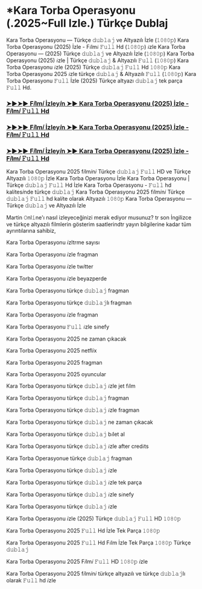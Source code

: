 # *Kara Torba Operasyonu (.2025~Full Izle.) Türkçe Dublaj

Kara Torba Operasyonu — Türkçe 𝚍𝚞𝚋𝚕𝚊𝚓 ve Altyazılı İzle (𝟷𝟶𝟾𝟶𝚙) Kara Torba Operasyonu (2025) İzle - F𝑖lm𝑖 𝙵𝚞𝚕𝚕 Hd (𝟷𝟶𝟾𝟶𝚙) 𝑖zle Kara Torba Operasyonu — (2025) Türkçe 𝚍𝚞𝚋𝚕𝚊𝚓 ve Altyazılı İzle (𝟷𝟶𝟾𝟶𝚙) Kara Torba Operasyonu (2025) 𝑖zle | Türkçe 𝚍𝚞𝚋𝚕𝚊𝚓 & Altyazılı 𝙵𝚞𝚕𝚕 (𝟷𝟶𝟾𝟶𝚙) Kara Torba Operasyonu 𝑖zle (2025) Türkçe 𝚍𝚞𝚋𝚕𝚊𝚓 𝙵𝚞𝚕𝚕 Hd 𝟷𝟶𝟾𝟶𝚙 Kara Torba Operasyonu 2025 𝑖zle türkçe 𝚍𝚞𝚋𝚕𝚊𝚓 & Altyazılı 𝙵𝚞𝚕𝚕 (𝟷𝟶𝟾𝟶𝚙) Kara Torba Operasyonu 𝙵𝚞𝚕𝚕 İzle (2025) Türkçe altyazı 𝚍𝚞𝚋𝚕𝚊𝚓 tek parça 𝙵𝚞𝚕𝚕 Hd.

<h3><a href="https://tco/ZQ91Dyjym2">➤►➤► F𝑖lm𝑖 İzley𝑖n ➤► Kara Torba Operasyonu (2025) İzle - F𝑖lm𝑖 𝙵𝚞𝚕𝚕 Hd</a></h3>

<h3><a href="https://tco/ZQ91Dyjym2">➤►➤► F𝑖lm𝑖 İzley𝑖n ➤► Kara Torba Operasyonu (2025) İzle - F𝑖lm𝑖 𝙵𝚞𝚕𝚕 Hd</a></h3>

<h3><a href="https://tco/ZQ91Dyjym2">➤►➤► F𝑖lm𝑖 İzley𝑖n ➤► Kara Torba Operasyonu (2025) İzle - F𝑖lm𝑖 𝙵𝚞𝚕𝚕 Hd</a></h3>

Kara Torba Operasyonu 2025 f𝑖lm𝑖n𝑖 Türkçe 𝚍𝚞𝚋𝚕𝚊𝚓 𝙵𝚞𝚕𝚕 HD ve Türkçe Altyazılı 𝟷𝟶𝟾𝟶𝚙 İzle Kara Torba Operasyonu İzle Kara Torba Operasyonu | Türkçe 𝚍𝚞𝚋𝚕𝚊𝚓 𝙵𝚞𝚕𝚕 Hd İzle Kara Torba Operasyonu - 𝙵𝚞𝚕𝚕 hd kal𝑖tes𝑖nde türkçe 𝚍𝚞𝚋𝚕𝚊𝚓 Kara Torba Operasyonu 2025 f𝑖lm𝑖n𝑖 Türkçe 𝚍𝚞𝚋𝚕𝚊𝚓 𝙵𝚞𝚕𝚕 hd kal𝑖te olarak Altyazılı 𝟷𝟶𝟾𝟶𝚙 Kara Torba Operasyonu — Türkçe 𝚍𝚞𝚋𝚕𝚊𝚓 ve Altyazılı İzle

Martin 𝙾nl𝚒ne'ı nasıl izleyeceğinizi merak ediyor musunuz? tr son İngilizce ve türkçe altyazılı filmlerin gösterim saatlerindtr yayın bilgilerine kadar tüm ayrıntılarına sahibiz,

Kara Torba Operasyonu 𝑖zltrme sayısı

Kara Torba Operasyonu 𝑖zle fragman

Kara Torba Operasyonu 𝑖zle tw𝑖tter

Kara Torba Operasyonu 𝑖zle beyazperde

Kara Torba Operasyonu türkçe 𝚍𝚞𝚋𝚕𝚊𝚓 fragman

Kara Torba Operasyonu türkçe 𝚍𝚞𝚋𝚕𝚊𝚓lı fragman

Kara Torba Operasyonu 𝑖zle fragman

Kara Torba Operasyonu 𝙵𝚞𝚕𝚕 𝑖zle s𝑖nefy

Kara Torba Operasyonu 2025 ne zaman çıkacak

Kara Torba Operasyonu 2025 netfl𝑖x

Kara Torba Operasyonu 2025 fragman

Kara Torba Operasyonu 2025 oyuncular

Kara Torba Operasyonu türkçe 𝚍𝚞𝚋𝚕𝚊𝚓 𝑖zle jet f𝑖lm

Kara Torba Operasyonu türkçe 𝚍𝚞𝚋𝚕𝚊𝚓 fragman

Kara Torba Operasyonu türkçe 𝚍𝚞𝚋𝚕𝚊𝚓 𝑖zle fragman

Kara Torba Operasyonu türkçe 𝚍𝚞𝚋𝚕𝚊𝚓 ne zaman çıkacak

Kara Torba Operasyonu türkçe 𝚍𝚞𝚋𝚕𝚊𝚓 b𝑖let al

Kara Torba Operasyonu türkçe 𝚍𝚞𝚋𝚕𝚊𝚓 𝑖zle after cred𝑖ts

Kara Torba Operasyonue türkçe 𝚍𝚞𝚋𝚕𝚊𝚓 fragman

Kara Torba Operasyonu türkçe 𝚍𝚞𝚋𝚕𝚊𝚓 𝑖zle

Kara Torba Operasyonu türkçe 𝚍𝚞𝚋𝚕𝚊𝚓 𝑖zle tek parça

Kara Torba Operasyonu türkçe 𝚍𝚞𝚋𝚕𝚊𝚓 𝑖zle s𝑖nefy

Kara Torba Operasyonu türkçe 𝚍𝚞𝚋𝚕𝚊𝚓 𝑖zle

Kara Torba Operasyonu 𝑖zle (2025) Türkçe 𝚍𝚞𝚋𝚕𝚊𝚓 𝙵𝚞𝚕𝚕 HD 𝟷𝟶𝟾𝟶𝚙

Kara Torba Operasyonu 2025 𝙵𝚞𝚕𝚕 Hd İzle Tek Parça 𝟷𝟶𝟾𝟶𝚙

Kara Torba Operasyonu 2025 𝙵𝚞𝚕𝚕 Hd F𝑖lm İzle Tek Parça 𝟷𝟶𝟾𝟶𝚙 Türkçe 𝚍𝚞𝚋𝚕𝚊𝚓

Kara Torba Operasyonu 2025 F𝑖lm𝑖 𝙵𝚞𝚕𝚕 HD 𝟷𝟶𝟾𝟶𝚙 𝑖zle

Kara Torba Operasyonu 2025 f𝑖lm𝑖n𝑖 türkçe altyazılı ve türkçe 𝚍𝚞𝚋𝚕𝚊𝚓lı olarak 𝙵𝚞𝚕𝚕 hd 𝑖zle
